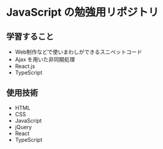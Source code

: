 # JavaScript の勉強用リポジトリ

## 学習すること
 - Web制作などで使いまわしができるスニペットコード
 - Ajax を用いた非同期処理
 - React.js
 - TypeScript

## 使用技術
 - HTML
 - CSS
 - JavaScript
 - jQuery
 - React
 - TypeScript